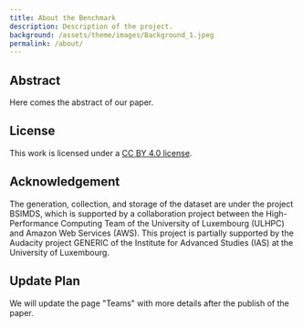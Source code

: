 ```yaml
---
title: About the Benchmark
description: Description of the project.
background: /assets/theme/images/Background_1.jpeg
permalink: /about/
---
```


## Abstract

Here comes the abstract of our paper.





## License

This work is licensed under a [CC BY 4.0 license](https://creativecommons.org/licenses/by/4.0/).

## Acknowledgement

The generation, collection, and storage of the dataset are under the project BSIMDS, which is supported by a collaboration project between the High-Performance Computing Team of the University of Luxembourg (ULHPC) and Amazon Web Services (AWS). This project is partially supported by the Audacity project GENERIC of the Institute for Advanced Studies (IAS) at the University of Luxembourg.



## Update Plan

We will update the page "Teams" with more details after the publish of the paper.



